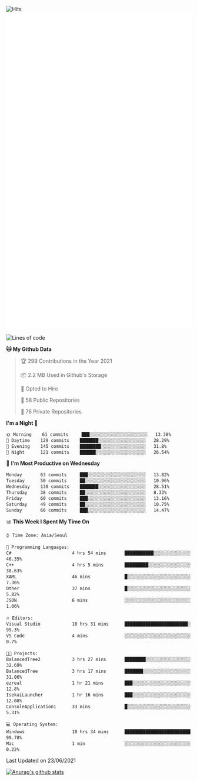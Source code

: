 ![Hits](https://hits.seeyoufarm.com/api/count/incr/badge.svg?url=https%3A%2F%2Fgithub.com%2Fkokose1234&count_bg=%2379C83D&title_bg=%23555555&icon=apple.svg&icon_color=%23E7E7E7&title=hits&edge_flat=false)
<br/>
![Metrics](https://github.com/kokose1234/kokose1234/blob/main/github-metrics.svg)

<!--START_SECTION:waka-->
![Lines of code](https://img.shields.io/badge/From%20Hello%20World%20I%27ve%20Written-13.2%20million%20lines%20of%20code-blue)

**🐱 My Github Data** 

> 🏆 299 Contributions in the Year 2021
 > 
> 📦 2.2 MB Used in Github's Storage 
 > 
> 💼 Opted to Hire
 > 
> 📜 58 Public Repositories 
 > 
> 🔑 76 Private Repositories  
 > 
**I'm a Night 🦉** 

```text
🌞 Morning    61 commits     ███░░░░░░░░░░░░░░░░░░░░░░   13.38% 
🌆 Daytime    129 commits    ███████░░░░░░░░░░░░░░░░░░   28.29% 
🌃 Evening    145 commits    ████████░░░░░░░░░░░░░░░░░   31.8% 
🌙 Night      121 commits    ██████░░░░░░░░░░░░░░░░░░░   26.54%

```
📅 **I'm Most Productive on Wednesday** 

```text
Monday       63 commits     ███░░░░░░░░░░░░░░░░░░░░░░   13.82% 
Tuesday      50 commits     ██░░░░░░░░░░░░░░░░░░░░░░░   10.96% 
Wednesday    130 commits    ███████░░░░░░░░░░░░░░░░░░   28.51% 
Thursday     38 commits     ██░░░░░░░░░░░░░░░░░░░░░░░   8.33% 
Friday       60 commits     ███░░░░░░░░░░░░░░░░░░░░░░   13.16% 
Saturday     49 commits     ██░░░░░░░░░░░░░░░░░░░░░░░   10.75% 
Sunday       66 commits     ███░░░░░░░░░░░░░░░░░░░░░░   14.47%

```


📊 **This Week I Spent My Time On** 

```text
⌚︎ Time Zone: Asia/Seoul

💬 Programming Languages: 
C#                       4 hrs 54 mins       ███████████░░░░░░░░░░░░░░   46.35% 
C++                      4 hrs 5 mins        █████████░░░░░░░░░░░░░░░░   38.63% 
XAML                     46 mins             █░░░░░░░░░░░░░░░░░░░░░░░░   7.36% 
Other                    37 mins             █░░░░░░░░░░░░░░░░░░░░░░░░   5.82% 
JSON                     6 mins              ░░░░░░░░░░░░░░░░░░░░░░░░░   1.06%

🔥 Editors: 
Visual Studio            10 hrs 31 mins      ████████████████████████░   99.3% 
VS Code                  4 mins              ░░░░░░░░░░░░░░░░░░░░░░░░░   0.7%

🐱‍💻 Projects: 
BalancedTree2            3 hrs 27 mins       ████████░░░░░░░░░░░░░░░░░   32.69% 
BalancedTree             3 hrs 17 mins       ███████░░░░░░░░░░░░░░░░░░   31.06% 
ezreal                   1 hr 21 mins        ███░░░░░░░░░░░░░░░░░░░░░░   12.8% 
IsekaiLauncher           1 hr 16 mins        ███░░░░░░░░░░░░░░░░░░░░░░   12.08% 
ConsoleApplication1      33 mins             █░░░░░░░░░░░░░░░░░░░░░░░░   5.31%

💻 Operating System: 
Windows                  10 hrs 34 mins      █████████████████████████   99.78% 
Mac                      1 min               ░░░░░░░░░░░░░░░░░░░░░░░░░   0.22%

```


 Last Updated on 23/06/2021
<!--END_SECTION:waka-->

[![Anurag's github stats](https://github-readme-stats.vercel.app/api?username=kokose1234&theme=dracula)](https://github.com/anuraghazra/github-readme-stats)



	
